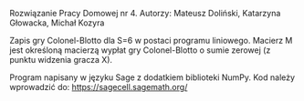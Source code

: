 Rozwiązanie Pracy Domowej nr 4. Autorzy: Mateusz Doliński, Katarzyna Głowacka, Michał Kozyra

Zapis gry Colonel-Blotto dla S=6 w postaci programu liniowego. 
Macierz M jest określoną macierzą wypłat gry Colonel-Blotto o sumie zerowej (z punktu widzenia gracza X). 


Program napisany w języku Sage z dodatkiem biblioteki NumPy. 
Kod należy wprowadzić do: https://sagecell.sagemath.org/
